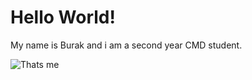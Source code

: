 # Hello World!

My name is Burak and i am a second year CMD student.

![Thats me](https://ibb.co/eAsNQn)
